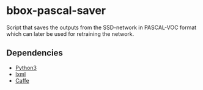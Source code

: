 # bbox-pascal-saver
Script that saves the outputs from the SSD-network in PASCAL-VOC format which can later be used for retraining the network.

## Dependencies
  * [Python3](https://www.python.org/download/releases/3.0/)
  * [lxml](http://lxml.de/)
  * [Caffe](http://caffe.berkeleyvision.org/)
